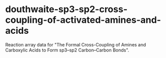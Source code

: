 # douthwaite-sp3-sp2-cross-coupling-of-activated-amines-and-acids


Reaction array data for "The Formal Cross-Coupling of Amines and Carboxylic Acids to Form sp3–sp2 Carbon–Carbon Bonds".
